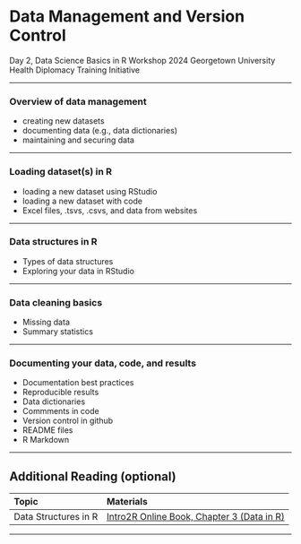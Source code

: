 Data Management and Version Control
================
Day 2, Data Science Basics in R Workshop
2024 Georgetown University Health Diplomacy Training Initiative

------------------------------------------------------------------------

### Overview of data management


-   creating new datasets
-   documenting data (e.g., data dictionaries)
-   maintaining and securing data

------------------------------------------------------------------------

### Loading dataset(s) in R

-   loading a new dataset using RStudio
-   loading a new dataset with code
-   Excel files, .tsvs, .csvs, and data from websites

------------------------------------------------------------------------

### Data structures in R

-   Types of data structures
-   Exploring your data in RStudio

------------------------------------------------------------------------

### Data cleaning basics

-   Missing data
-   Summary statistics

------------------------------------------------------------------------

### Documenting your data, code, and results

-   Documentation best practices
-   Reproducible results
-   Data dictionaries
-   Commments in code
-   Version control in github
-   README files
-   R Markdown


------------------------------------------------------------------------

## Additional Reading (optional)

|  Topic                                            |     Materials 
|:--------------------------------------------      |:-------------------------------------------------------------------------------------|
| Data Structures in R                              | [Intro2R Online Book, Chapter 3 (Data in R)](https://intro2r.com/data_r.html)        | 
 
 ------------------------------------------------------------------------


